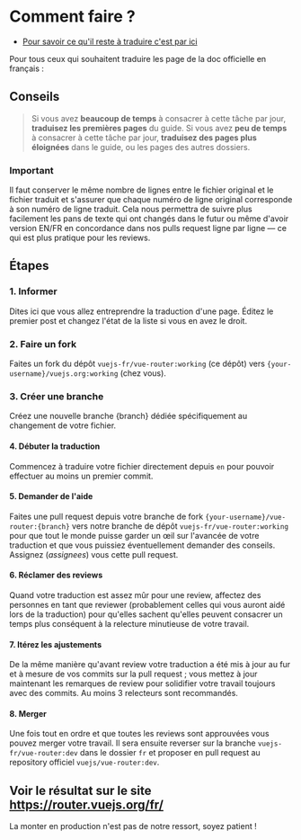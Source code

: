 # Comment faire ? #

- [Pour savoir ce qu'il reste à traduire c'est par ici](https://github.com/vuejs-fr/vue-router/issues/1)

Pour tous ceux qui souhaitent traduire les page de la doc officielle en français :

## Conseils ##

> Si vous avez **beaucoup de temps** à consacrer à cette tâche par jour, **traduisez les premières pages** du guide.
> Si vous avez **peu de temps** à consacrer à cette tâche par jour, **traduisez des pages plus éloignées** dans le guide, ou les pages des autres dossiers.


### Important ###

Il faut conserver le même nombre de lignes entre le fichier original et le fichier traduit et s'assurer que chaque numéro de ligne original corresponde à son numéro de ligne traduit. Cela nous permettra de suivre plus facilement les pans de texte qui ont changés dans le futur ou même d'avoir version EN/FR en concordance dans nos pulls request ligne par ligne — ce qui est plus pratique pour les reviews.

## Étapes ##

### 1. Informer

Dites ici que vous allez entreprendre la traduction d'une page. Éditez le premier post et changez l'état de la liste si vous en avez le droit.

### 2. Faire un fork

Faites un fork du dépôt `vuejs-fr/vue-router:working` (ce dépôt) vers `{your-username}/vuejs.org:working` (chez vous).

### 3. Créer une branche

Créez une nouvelle branche {branch} dédiée spécifiquement au changement de votre fichier.

#### 4. Débuter la traduction

Commencez à traduire votre fichier directement depuis `en` pour pouvoir effectuer au moins un premier commit.

#### 5. Demander de l'aide

Faites une pull request depuis votre branche de fork `{your-username}/vue-router:{branch}` vers notre branche de dépôt `vuejs-fr/vue-router:working` pour que tout le monde puisse garder un œil sur l'avancée de votre traduction et que vous puissiez éventuellement demander des conseils. Assignez (*assignees*) vous cette pull request.

#### 6. Réclamer des reviews

Quand votre traduction est assez mûr pour une review, affectez des personnes en tant que reviewer (probablement celles qui vous auront aidé lors de la traduction) pour qu'elles sachent qu'elles peuvent consacrer un temps plus conséquent à la relecture minutieuse de votre travail.

#### 7. Itérez les ajustements 

De la même manière qu'avant review votre traduction a été mis à jour au fur et à mesure de vos commits sur la pull request ; vous mettez à jour maintenant les remarques de review pour solidifier votre travail toujours avec des commits. Au moins 3 relecteurs sont recommandés.

#### 8. Merger

Une fois tout en ordre et que toutes les reviews sont approuvées vous pouvez merger votre travail. Il sera ensuite reverser sur la branche `vuejs-fr/vue-router:dev` dans le dossier `fr` et proposer en pull request au repository officiel `vuejs/vue-router:dev`.

## Voir le résultat sur le site https://router.vuejs.org/fr/

La monter en production n'est pas de notre ressort, soyez patient !